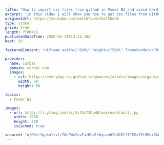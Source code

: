 ```yaml
---
title: "How to import csv files from github in Power BI and avoid hard coded columns"
excerpt: "In this video I will show you how to get csv files from Github into Power BI and how to avoid hard coding columns when importing csv files.  The file is available for download in the download center - Community downloads. Please, use this dataset responsibly!! Here you can download all the pbix files:"
originalUrl: https://youtube.com/watch?v=4vfAz7XDuH0
type: video
price: Free
length: PT8M41S
publishedDateTime: 2020-03-18T13:11:48Z
heat: 50

featuredContent: "<iframe width=\"800\" height=\"500\" frameborder=\"0\" src=\"https://www.youtube.com/embed/4vfAz7XDuH0\" allow=\"accelerometer; autoplay; encrypted-media; gyroscope; picture-in-picture\" allowfullscreen></iframe>"

provider:
  name: Curbal
  domain: curbal.com
  images:
    - url: https://everyday-cc.github.io/powerbi/assets/images/organizations/curbal.com-50x50.jpg
      width: 50
      height: 50

topics:
  - Power BI

images:
  - url: https://i.ytimg.com/vi/4vfAz7XDuH0/maxresdefault.jpg
    width: 1280
    height: 720
    isCached: true

secured: "o/O3+tYgakn1tvl/7GLEWm2uvTufBhVl+KyuzmH2b02OlIIJEGv7EtRMnx5XddPHOmsoKMf8HW0vpoP+Jh+qc4q6Jay94XUo1ayUkDUXLgENCMqXod3hSan4tsyLArCB6rnLDOIR2AGOdBaAgq2ml5VDjALkIiPpbZPiasFnzuzgCYoQZ+zte1+hpF/+eht6g6m4sI7tLIk565KFQyfoQfJsLwJV116jutux82SzvVvGeGr8o1OZkPwNWDmCDtpAwN552hTjxeLWx/n0U4sTQofuomxDaUpmVr4LgnaAI4hUIo+7x6bmUZBYFblIKcDU5RGdddnUjgkjNR7cvW+te91d6EXvGhJcL25IiiY9Pl2ceGz+bKUeQ3CFtUYsivIJTzRKD++pSbHOOKtEAnsTKn31QxkE8lr4LBk4mUhDvLg=;BG8b5F+BdjgUTASt8WwAnA=="
---
```


